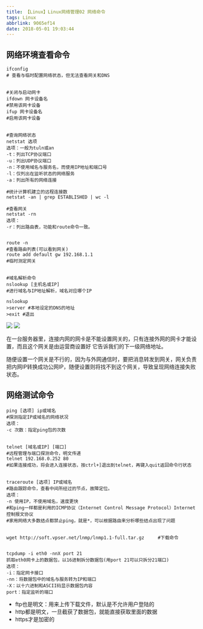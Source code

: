 ```yaml
---
title: 【Linux】Linux网络管理02 网络命令
tags: Linux
abbrlink: 9065ef14
date: 2018-05-01 19:03:44
---
```


 

## 网络环境查看命令
```
ifconfig
# 查看与临时配置网络状态，但无法查看网关和DNS


#关闭与启动网卡
ifdown 网卡设备名 
#禁用该网卡设备
ifup 网卡设备名 
#启用该网卡设备


#查询网络状态
netstat 选项
选项：一般为tuln或an
-t：列出TCP协议端口
-u：列出UDP协议端口
-n：不使用域名与服务名，而使用IP地址和端口号
-l：仅列出在监听状态的网络服务
-a：列出所有的网络连接

#统计计算机建立的远程连接数
netstat -an | grep ESTABLISHED | wc -l

#查看网关
netstat -rn 
选项：
-r：列出路由表，功能和route命令一致。


route -n 
#查看路由列表(可以看到网关)
route add default gw 192.168.1.1
#临时测定网关


#域名解析命令
nslookup [主机名或IP] 
#进行域名与IP地址解析，域名对应哪个IP

nslookup
>server #本地设定的DNS的地址
>exit #退出
```
![](/img/IMG18.png)
![](/img/IMG19.png)
	
在一台服务器里，连接内网的网卡是不能设置网关的，只有连接外网的网卡才能设置，而且这个网关是由运营商设置好 它告诉我们的下一级网络地址。

随便设置一个网关是不行的，因为与外网通信时，要把消息转发到网关，网关负责把内网IP转换成功公网IP，随便设置则将找不到这个网关，导致呈现网络连接失败状态。

## 网络测试命令
```
ping [选项] ip或域名 
#探测指定IP或域名的网络状况
选项：
-c 次数：指定ping包的次数


telnet [域名或IP] [端口] 
#远程管理与端口探测命令，明文传递
telnet 192.168.0.252 80
#如果连接成功，将会进入连接状态，按ctrl+]退出到telnet，再键入quit返回命令行状态


traceroute [选项] IP或域名 
#路由跟踪命令，查看中间所经过的节点，故障定位。
选项：
-n 使用IP，不使用域名，速度更快
#和ping一样都是利用的ICMP协议（Internet Control Message Protocol）Internet控制报文协议
#家用网络大多数结点都禁止ping，就是*，可以根据路由来分析哪些结点出现了问题


wget http://soft.vpser.net/lnmp/lnmp1.1-full.tar.gz 	#下载命令


tcpdump -i eth0 -nnX port 21
抓取eth0网卡上的数据包，以16进制拆分数据包(用port 21可以只拆分21端口)
选项：
-i：指定网卡接口
-nn：将数据包中的域名与服务转为IP和端口
-X：以十六进制和ASCII码显示数据包内容
port：指定监听的端口
```
* ftp也是明文：用来上传下载文件，默认是不允许用户登陆的
* http都是明文，一旦截获了数据包，就能直接获取里面的数据
* https才是加密的




